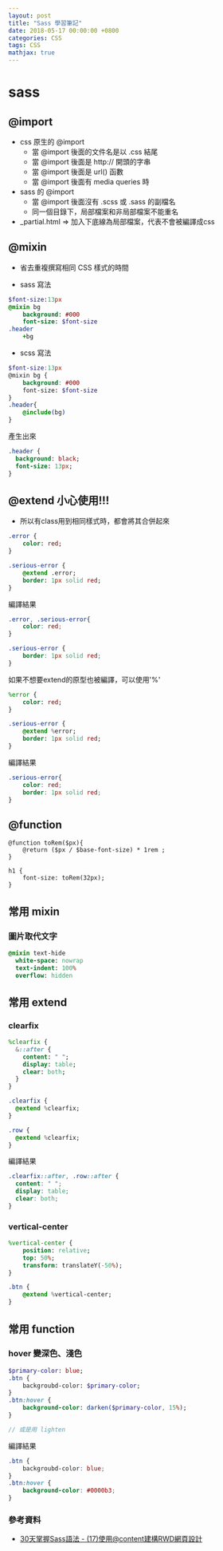 ```yaml
---
layout: post
title: "Sass 學習筆記"
date: 2018-05-17 00:00:00 +0800
categories: CSS
tags: CSS
mathjax: true
---
```


# sass

## @import

* css 原生的 @import
    * 當 @import 後面的文件名是以 .css 結尾
    * 當 @import 後面是 http:// 開頭的字串
    * 當 @import 後面是 url() 函數
    * 當 @import 後面有 media queries 時
* sass 的 @import
    * 當 @import 後面沒有 .scss 或 .sass 的副檔名
    * 同一個目錄下，局部檔案和非局部檔案不能重名
* _partial.html => 加入下底線為局部檔案，代表不會被編譯成css

## @mixin

* 省去重複撰寫相同 CSS 樣式的時間

* sass 寫法

```sass
$font-size:13px
@mixin bg 
	background: #000
	font-size: $font-size
.header
	+bg
```

* scss 寫法

```scss
$font-size:13px
@mixin bg {
	background: #000
	font-size: $font-size
}
.header{
	@include(bg)
}
```

產生出來

```sass
.header {
  background: black;
  font-size: 13px;
}
```

## @extend 小心使用!!!

* 所以有class用到相同樣式時，都會將其合併起來

```sass
.error {
    color: red;
}

.serious-error {
    @extend .error;
    border: 1px solid red;
}
```

編譯結果

```css
.error, .serious-error{
    color: red;
}

.serious-error {
    border: 1px solid red;
}
```

如果不想要extend的原型也被編譯，可以使用'%'

```sass
%error {
    color: red;
}

.serious-error {
    @extend %error;
    border: 1px solid red;
}
```

編譯結果

```css
.serious-error{
    color: red;
    border: 1px solid red;
}
```

## @function

```
@function toRem($px){
    @return ($px / $base-font-size) * 1rem ;
}

h1 {
    font-size: toRem(32px);
}

```

## 常用 mixin

### 圖片取代文字

```sass
@mixin text-hide
  white-space: nowrap
  text-indent: 100%
  overflow: hidden
```

## 常用 extend

### clearfix

```sass
%clearfix {
  &::after {
    content: " ";
    display: table;
    clear: both;
  }
}

.clearfix {
  @extend %clearfix;
}

.row {
  @extend %clearfix;
}

```

編譯結果

```css
.clearfix::after, .row::after {
  content: " ";
  display: table;
  clear: both;
}
```

### vertical-center

```sass
%vertical-center {
    position: relative;
    top: 50%;
    transform: translateY(-50%);
}

.btn {
    @extend %vertical-center;
}
```

## 常用 function

### hover 變深色、淺色

```sass
$primary-color: blue;
.btn {
    backgroubd-color: $primary-color;
}
.btn:hover {
    background-color: darken($primary-color, 15%);
}

// 或是用 lighten
```

編譯結果

```css
.btn {
    backgroubd-color: blue;
}
.btn:hover {
    background-color: #0000b3;
}
```


### 參考資料
- [30天掌握Sass語法 - (17)使用@content建構RWD網頁設計](https://ithelp.ithome.com.tw/articles/10132313)